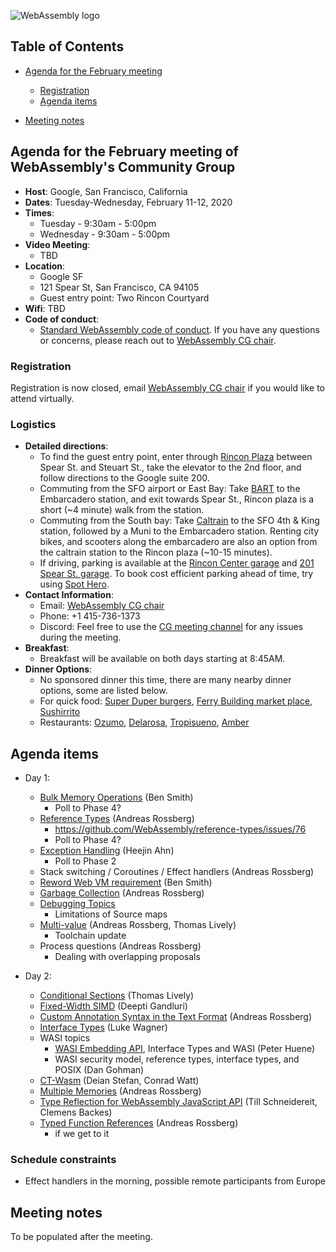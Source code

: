 ![WebAssembly logo](/images/WebAssembly.png)

## Table of Contents

* [Agenda for the February meeting](#agenda-for-the-february-meeting-of-webassemblys-community-group)
    
   * [Registration](#registration)
   * [Agenda items](#agenda-items)

* [Meeting notes](#meeting-notes)


## Agenda for the February meeting of WebAssembly's Community Group

- **Host**: Google, San Francisco, California
- **Dates**: Tuesday-Wednesday, February 11-12, 2020
- **Times**:
    - Tuesday - 9:30am - 5:00pm
    - Wednesday - 9:30am - 5:00pm
- **Video Meeting**:
    - TBD
- **Location**:
    - Google SF
    - 121 Spear St, San Francisco, CA 94105
    - Guest entry point: Two Rincon Courtyard 
- **Wifi**: TBD
- **Code of conduct**:
    - [Standard WebAssembly code of conduct](https://github.com/WebAssembly/design/blob/master/CodeOfConduct.md).  If you have any questions or concerns, please reach out to [WebAssembly CG chair](mailto:webassembly-cg-chair@chromium.org). 

### Registration

Registration is now closed, email [WebAssembly CG chair](mailto:webassembly-cg-chair@chromium.org) if you would like to attend virtually.

### Logistics
 - **Detailed directions**:
   - To find the guest entry point, enter through [Rincon Plaza](https://www.google.com/maps/place/Rincon+Plaza/@37.7918452,-122.393054,19.38z/data=!4m5!3m4!1s0x8085806501256341:0xd2925591bdb82d02!8m2!3d37.7921129!4d-122.392701) between Spear St. and Steuart St., take the elevator to the 2nd floor, and follow directions to the Google suite 200. 
   - Commuting from the SFO airport or East Bay: Take [BART](https://www.bart.gov/planner) to the Embarcadero station, and exit towards Spear St., Rincon plaza is a short (~4 minute) walk from the station. 
   - Commuting from the South bay: Take [Caltrain](http://www.caltrain.com/main.html) to the SFO 4th & King station, followed by a Muni to the Embarcadero station. Renting city bikes, and scooters along the embarcadero are also an option from the caltrain station to the Rincon plaza (~10-15 minutes).
   - If driving, parking is available at the [Rincon Center garage](https://www.parkme.com/lot/28916/rincon-center-san-francisco-ca) and [201 Spear St. garage](https://www.parkme.com/lot/79009/201-spear-st). To book cost efficient parking ahead of time, try using [Spot Hero](https://spothero.com/).
- **Contact Information**:
  - Email: [WebAssembly CG chair](mailto:webassembly-cg-chair@chromium.org)
  - Phone: +1 415-736-1373
  - Discord: Feel free to use the [CG meeting channel](https://discord.gg/vXgyKzy) for any issues during the meeting. 
- **Breakfast**:
  - Breakfast will be available on both days starting at 8:45AM.
- **Dinner Options**:
  - No sponsored dinner this time, there are many nearby dinner options, some are listed below. 
  - For quick food: [Super Duper burgers](https://goo.gl/maps/KqQZGFGUMrUeUJ269), [Ferry Building market place](https://goo.gl/maps/akKwbRqBafJR1B3SA), [Sushirrito](https://goo.gl/maps/DgCkooDgzJD2JdLj8)
  - Restaurants: [Ozumo](https://g.page/OzumoSanFrancisco?share), [Delarosa](https://goo.gl/maps/cmY5yA4kMDU3PCFP7), [Tropisueno](https://g.page/tropisueno?share), [Amber](https://goo.gl/maps/6auUT1zUE1EviLx16)
  
## Agenda items

 - Day 1:
   - [Bulk Memory Operations](https://github.com/WebAssembly/bulk-memory-operations) (Ben Smith)
     - Poll to Phase 4? 
   - [Reference Types](https://github.com/WebAssembly/reference-types) (Andreas Rossberg)
     - https://github.com/WebAssembly/reference-types/issues/76
     - Poll to Phase 4?
   - [Exception Handling](https://github.com/WebAssembly/exception-handling) (Heejin Ahn)
     - Poll to Phase 2
   - Stack switching / Coroutines / Effect handlers (Andreas Rossberg)
   - [Reword Web VM requirement](https://github.com/WebAssembly/meetings/issues/350) (Ben Smith)
   - [Garbage Collection](https://github.com/WebAssembly/gc) (Andreas Rossberg)
   - [Debugging Topics](https://github.com/WebAssembly/debugging/issues)
     - Limitations of Source maps
   - [Multi-value](https://github.com/WebAssembly/multi-value) (Andreas Rossberg, Thomas Lively)
     - Toolchain update
   - Process questions (Andreas Rossberg)
     - Dealing with overlapping proposals

- Day 2:
  - [Conditional Sections](https://github.com/WebAssembly/conditional-sections) (Thomas Lively)
  - [Fixed-Width SIMD](https://github.com/webassembly/simd) (Deepti Gandluri)
  - [Custom Annotation Syntax in the Text Format](https://github.com/WebAssembly/annotations) (Andreas Rossberg)
  - [Interface Types](https://github.com/WebAssembly/interface-types) (Luke Wagner)
  - WASI topics
    - [WASI Embedding API](https://github.com/WebAssembly/WASI/issues/149), Interface Types and WASI (Peter Huene)
    - WASI security model, reference types, interface types, and POSIX (Dan Gohman)
  - [CT-Wasm](https://github.com/PLSysSec/ct-wasm) (Deian Stefan, Conrad Watt)
  - [Multiple Memories](https://github.com/WebAssembly/multi-memory) (Andreas Rossberg)
  - [Type Reflection for WebAssembly JavaScript API](https://github.com/WebAssembly/js-types) (Till Schneidereit, Clemens Backes)
  - [Typed Function References](https://github.com/WebAssembly/function-references/issues) (Andreas Rossberg)
    - if we get to it
 
### Schedule constraints

- Effect handlers in the morning, possible remote participants from Europe

## Meeting notes
To be populated after the meeting.
